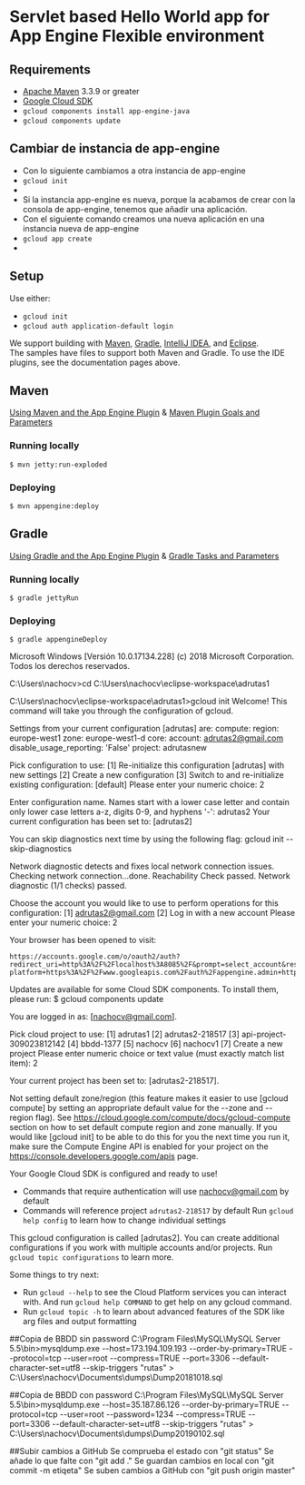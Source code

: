 # Servlet based Hello World app for App Engine Flexible environment

## Requirements
* [Apache Maven](http://maven.apache.org) 3.3.9 or greater
* [Google Cloud SDK](https://cloud.google.com/sdk/)
* `gcloud components install app-engine-java`
* `gcloud components update`

## Cambiar de instancia de app-engine
* Con lo siguiente cambiamos a otra instancia de app-engine
* `gcloud init`
*
* Si la instancia app-engine es nueva, porque la acabamos de crear con la consola de app-engine, tenemos que añadir una aplicación.
* Con el siguiente comando creamos una nueva aplicación en una instancia nueva de app-engine
* `gcloud app create`
*

## Setup

Use either:

* `gcloud init`
* `gcloud auth application-default login`

We support building with [Maven](http://maven.apache.org/), [Gradle](https://gradle.org), [IntelliJ IDEA](https://cloud.google.com/tools/intellij/docs/), and [Eclipse](https://cloud.google.com/eclipse/docs/).  
The samples have files to support both Maven and Gradle.  To use the IDE plugins, see the documentation pages above.

## Maven
[Using Maven and the App Engine Plugin](https://cloud.google.com/appengine/docs/flexible/java/using-maven)
& [Maven Plugin Goals and Parameters](https://cloud.google.com/appengine/docs/flexible/java/maven-reference)

### Running locally

    $ mvn jetty:run-exploded
  
### Deploying

    $ mvn appengine:deploy

## Gradle
[Using Gradle and the App Engine Plugin](https://cloud.google.com/appengine/docs/flexible/java/using-gradle) 
& [Gradle Tasks and Parameters](https://cloud.google.com/appengine/docs/flexible/java/gradle-reference)

### Running locally

    $ gradle jettyRun

### Deploying

    $ gradle appengineDeploy


Microsoft Windows [Versión 10.0.17134.228]
(c) 2018 Microsoft Corporation. Todos los derechos reservados.

C:\Users\nachocv>cd C:\Users\nachocv\eclipse-workspace\adrutas1

C:\Users\nachocv\eclipse-workspace\adrutas1>gcloud init
Welcome! This command will take you through the configuration of gcloud.

Settings from your current configuration [adrutas] are:
compute:
  region: europe-west1
  zone: europe-west1-d
core:
  account: adrutas2@gmail.com
  disable_usage_reporting: 'False'
  project: adrutasnew

Pick configuration to use:
 [1] Re-initialize this configuration [adrutas] with new settings
 [2] Create a new configuration
 [3] Switch to and re-initialize existing configuration: [default]
Please enter your numeric choice:  2

Enter configuration name. Names start with a lower case letter and
contain only lower case letters a-z, digits 0-9, and hyphens '-':  adrutas2
Your current configuration has been set to: [adrutas2]

You can skip diagnostics next time by using the following flag:
  gcloud init --skip-diagnostics

Network diagnostic detects and fixes local network connection issues.
Checking network connection...done.
Reachability Check passed.
Network diagnostic (1/1 checks) passed.

Choose the account you would like to use to perform operations for
this configuration:
 [1] adrutas2@gmail.com
 [2] Log in with a new account
Please enter your numeric choice:  2

Your browser has been opened to visit:

    https://accounts.google.com/o/oauth2/auth?redirect_uri=http%3A%2F%2Flocalhost%3A8085%2F&prompt=select_account&response_type=code&client_id=32555940559.apps.googleusercontent.com&scope=https%3A%2F%2Fwww.googleapis.com%2Fauth%2Fuserinfo.email+https%3A%2F%2Fwww.googleapis.com%2Fauth%2Fcloud-platform+https%3A%2F%2Fwww.googleapis.com%2Fauth%2Fappengine.admin+https%3A%2F%2Fwww.googleapis.com%2Fauth%2Fcompute+https%3A%2F%2Fwww.googleapis.com%2Fauth%2Faccounts.reauth&access_type=offline




Updates are available for some Cloud SDK components.  To install them,
please run:
  $ gcloud components update

You are logged in as: [nachocv@gmail.com].

Pick cloud project to use:
 [1] adrutas1
 [2] adrutas2-218517
 [3] api-project-309023812142
 [4] bbdd-1377
 [5] nachocv
 [6] nachocv1
 [7] Create a new project
Please enter numeric choice or text value (must exactly match list
item):  2

Your current project has been set to: [adrutas2-218517].

Not setting default zone/region (this feature makes it easier to use
[gcloud compute] by setting an appropriate default value for the
--zone and --region flag).
See https://cloud.google.com/compute/docs/gcloud-compute section on how to set
default compute region and zone manually. If you would like [gcloud init] to be
able to do this for you the next time you run it, make sure the
Compute Engine API is enabled for your project on the
https://console.developers.google.com/apis page.

Your Google Cloud SDK is configured and ready to use!

* Commands that require authentication will use nachocv@gmail.com by default
* Commands will reference project `adrutas2-218517` by default
Run `gcloud help config` to learn how to change individual settings

This gcloud configuration is called [adrutas2]. You can create additional configurations if you work with multiple accounts and/or projects.
Run `gcloud topic configurations` to learn more.

Some things to try next:

* Run `gcloud --help` to see the Cloud Platform services you can interact with. And run `gcloud help COMMAND` to get help on any gcloud command.
* Run `gcloud topic -h` to learn about advanced features of the SDK like arg files and output formatting

##Copia de BBDD sin password
C:\Program Files\MySQL\MySQL Server 5.5\bin>mysqldump.exe --host=173.194.109.193 --order-by-primary=TRUE --protocol=tcp --user=root --compress=TRUE --port=3306 --default-character-set=utf8 --skip-triggers "rutas" > C:\Users\nachocv\Documents\dumps\Dump20181018.sql

##Copia de BBDD con password
C:\Program Files\MySQL\MySQL Server 5.5\bin>mysqldump.exe --host=35.187.86.126 --order-by-primary=TRUE --protocol=tcp --user=root --password=1234 --compress=TRUE --port=3306 --default-character-set=utf8 --skip-triggers "rutas" > C:\Users\nachocv\Documents\dumps\Dump20190102.sql

##Subir cambios a GitHub
Se comprueba el estado con "git status"
Se añade lo que falte con "git add ."
Se guardan cambios en local con "git commit -m etiqeta"
Se suben cambios a GitHub con "git push origin master"
